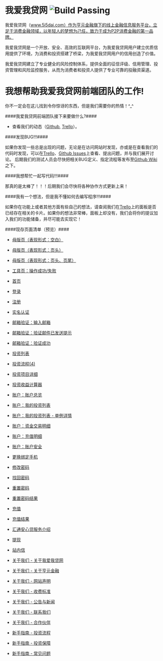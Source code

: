 我爱我贷网  ![Build Passing](http://img.shields.io/travis/joyent/node/v0.6.svg)
===============================================================================

我爱我贷网（www.5i5dai.com）作为亨元金融旗下的线上金融信息服务平台，立足于消费金融领域，以年轻人的梦想为己任，致力于成为P2P消费金融的第一品牌。

我爱我贷网是一个开放、安全、高效的互联网平台，为我爱我贷网用户建立优质信用提供了环境，为消费和投资搭建了桥梁，为我爱我贷网用户的信用创造了价值。

我爱我贷网建立了专业健全的风险控制体系，提供全面的征信评级、信用管理、投资管理和风险监控服务，从而为消费者和投资人提供了专业可靠的投融资渠道。



我想帮助我爱我贷网前端团队的工作!
===================================

你不一定会在这儿找到令你惊讶的东西，但是我们需要你的热情！^_^



####我爱我贷网前端团队接下来要做什么?####

* 查看我们的动态（[Github](http://goo.gl/IlJTW1 '点击查看'), [Trello](http://goo.gl/ukmQjL '点击查看')）。

####发现BUG!!!####

如果你发现一些总是出现的问题，无论是在访问网站时发现，亦或是在查看我们的代码时发现，可以在[Trello](http://goo.gl/ukmQjL '点击查看')、[Github Issues](http://goo.gl/fgQhYD '点击查看')上查看、提出问题，并与我们展开讨论。
后期我们的测试人员会尽快把相关BUG定义、指定流程等发布至[Github Wiki](http://goo.gl/Xr2yxk '点击查看')之下。

####我想帮忙一起写代码!!!####

那真的是太棒了！！！后期我们会尽快将各种协作方式更新上来！

####我有一个想法，但是我不懂如何去编写程序!!!####

如果你在功能上或者其他方面有些自己的想法，请查阅我们在[Trello](http://goo.gl/ukmQjL '点击查看')上的面板是否已经存在相关的卡片。如果你的想法非常棒，面板上却没有，我们会将你的提议加入我们的功能储备，并尽可能去实现它！

####现存页面清单（预览）####

- [母版页（表现形式：空白）](http://goo.gl/FAyyNo)

- [母版页（表现形式：页头）](http://goo.gl/M7PGXN)

- [母版页（表现形式：页头、页尾）](http://goo.gl/E1Igiy)

- [工具页：操作成功/失败](http://goo.gl/jV5t29)

- [首页](http://goo.gl/kdQQ8p)

- [登录](http://goo.gl/tBBn73)

- [注册](http://goo.gl/YYy6qR)

- [实名认证](http://goo.gl/uxTswT)

- [邮箱验证：输入邮箱](http://goo.gl/LOLbuc)

- [邮箱验证：验证邮件已发送提示](http://goo.gl/Gl3wEa)

- [邮箱验证：验证成功](http://goo.gl/nQrvcx)

- [投资列表](http://goo.gl/AjwZpO)

- [投资流程(4)](http://goo.gl/3qvz1j)

- [投资项目详细](http://goo.gl/WauGcB)

- [投资收益计算器](http://goo.gl/1I4MNO)

- [账户：账户总览](http://goo.gl/ha1MXw)

- [账户：我的投资列表](http://goo.gl/xw0NHM)

- [账户：我的投资列表 - 单例详情](http://goo.gl/wqvKaf)

- [账户：资金交易明细](http://goo.gl/MU5d4n)

- [账户：充值明细](http://goo.gl/80i5RC)

- [账户：账户安全](http://goo.gl/x3Wt5i)

- [更换绑定手机](http://goo.gl/GoWPSI)

- [修改密码](http://goo.gl/EFIi2Q)

- [找回密码](http://goo.gl/42k83N)

- [重置密码](http://goo.gl/FSFhB5)

- [重置密码结果](http://goo.gl/Jc27oK)

- [充值](http://goo.gl/bY26ZU)

- [充值结果](http://goo.gl/p8HWrv)

- [汇通安心贷服务介绍](http://goo.gl/0dpxWM)

- [提现](http://goo.gl/p47t0n)

- [站内信](http://goo.gl/XmalfV)

- [关于我们 - 关于我爱我贷网](http://goo.gl/pMxIhx)

- [关于我们 - 关于亨元金融](http://goo.gl/uTJepC)

- [关于我们 - 网站声明](http://goo.gl/AmXbNX)

- [关于我们 - 收费标准](http://goo.gl/ddp6lh)

- [关于我们 - 公告与新闻](http://goo.gl/qN6nKp)

- [关于我们 - 联系我们](http://goo.gl/qlN2Gp)

- [关于我们 - 合作伙伴](http://goo.gl/JqJkQo)

- [新手指南 - 投资流程](http://goo.gl/VmmlKl)

- [新手指南 - 投资保障](http://goo.gl/UXYlvl)

- [新手指南 - 常见问题](http://goo.gl/Q8751Q)
